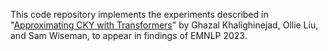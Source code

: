 This code repository implements the experiments described in "[Approximating CKY with Transformers](https://arxiv.org/abs/2305.02386)" by Ghazal Khalighinejad, Ollie Liu, and Sam Wiseman, to appear in findings of EMNLP 2023.
